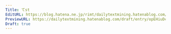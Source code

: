 ```yaml
---
Title: てst
EditURL: https://blog.hatena.ne.jp/rimt/dailytextmining.hatenablog.com/atom/entry/6801883189125478256
PreviewURL: https://dailytextmining.hatenablog.com/draft/entry/opEHiuDcr_SVrszac8ZsTihvrXo
Draft: true
---
```


